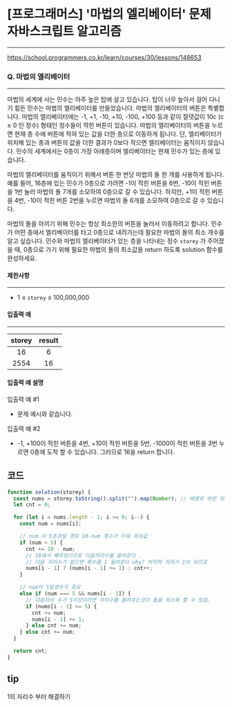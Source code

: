 # [프로그래머스] '마법의 엘리베이터' 문제 자바스크립트 알고리즘

---

https://school.programmers.co.kr/learn/courses/30/lessons/148653

### Q. 마법의 엘리베이터

---

마법의 세계에 사는 민수는 아주 높은 탑에 살고 있습니다. 탑이 너무 높아서 걸어 다니기 힘든 민수는 마법의 엘리베이터를 만들었습니다. 마법의 엘리베이터의 버튼은 특별합니다. 마법의 엘리베이터에는 -1, +1, -10, +10, -100, +100 등과 같이 절댓값이 10c (c ≥ 0 인 정수) 형태인 정수들이 적힌 버튼이 있습니다. 마법의 엘리베이터의 버튼을 누르면 현재 층 수에 버튼에 적혀 있는 값을 더한 층으로 이동하게 됩니다. 단, 엘리베이터가 위치해 있는 층과 버튼의 값을 더한 결과가 0보다 작으면 엘리베이터는 움직이지 않습니다. 민수의 세계에서는 0층이 가장 아래층이며 엘리베이터는 현재 민수가 있는 층에 있습니다.

마법의 엘리베이터를 움직이기 위해서 버튼 한 번당 마법의 돌 한 개를 사용하게 됩니다.예를 들어, 16층에 있는 민수가 0층으로 가려면 -1이 적힌 버튼을 6번, -10이 적힌 버튼을 1번 눌러 마법의 돌 7개를 소모하여 0층으로 갈 수 있습니다. 하지만, +1이 적힌 버튼을 4번, -10이 적힌 버튼 2번을 누르면 마법의 돌 6개를 소모하여 0층으로 갈 수 있습니다.

마법의 돌을 아끼기 위해 민수는 항상 최소한의 버튼을 눌러서 이동하려고 합니다. 민수가 어떤 층에서 엘리베이터를 타고 0층으로 내려가는데 필요한 마법의 돌의 최소 개수를 알고 싶습니다. 민수와 마법의 엘리베이터가 있는 층을 나타내는 정수 `storey` 가 주어졌을 때, 0층으로 가기 위해 필요한 마법의 돌의 최소값을 return 하도록 solution 함수를 완성하세요.

#### 제한사항

---

- 1 ≤ `storey` ≤ 100,000,000

#### 입출력 예

---

| storey | result |
| :----: | :----: |
|   16   |   6    |
|  2554  |   16   |

#### 입출력 예 설명

입출력 예 #1

- 문제 예시와 같습니다.

입출력 예 #2

- -1, +100이 적힌 버튼을 4번, +10이 적힌 버튼을 5번, -1000이 적힌 버튼을 3번 누르면 0층에 도착 할 수 있습니다. 그러므로 16을 return 합니다.

## 코드

```js
function solution(storey) {
  const nums = storey.toString().split("").map(Number); // 배열로 바꾼 뒤 숫자화
  let cnt = 0;

  for (let i = nums.length - 1; i >= 0; i--) {
    const num = nums[i];

    // num 이 5초과일 경우 10-num 횟수가 더욱 최솟값
    if (num > 5) {
      cnt += 10 - num;
      // 10에서 빼주었으므로 다음자리수를 올려준다 .
      // 다음 자리수가 없으면 횟수를 1 올려준다 why? 마지막 자리가 1이 되므로
      nums[i - 1] ? (nums[i - 1] += 1) : cnt++;
    }

    // num이 5일경우가 중요
    else if (num === 5 && nums[i - 1]) {
      // 다음자리 수가 5이상이라면 자리수를 올려주는것이 돌을 최소화 할 수 있음.
      if (nums[i - 1] >= 5) {
        cnt += num;
        nums[i - 1] += 1;
      } else cnt += num;
    } else cnt += num;
  }

  return cnt;
}
```

## tip

1의 자리수 부터 해결하기

